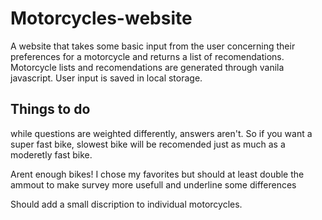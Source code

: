 # Motorcycles-website
A website that takes some basic input from the user concerning their preferences for a motorcycle and returns a list of recomendations. Motorcycle lists and recomendations are generated through vanila javascript. User input is saved in local storage. 

## Things to do 
while questions are weighted differently, answers aren't. So if you want a super fast bike, slowest bike will be recomended just as much as a moderetly fast bike. 

Arent enough bikes! I chose my favorites but should at least double the ammout to make survey more usefull and underline some differences

Should add a small discription to individual motorcycles.
